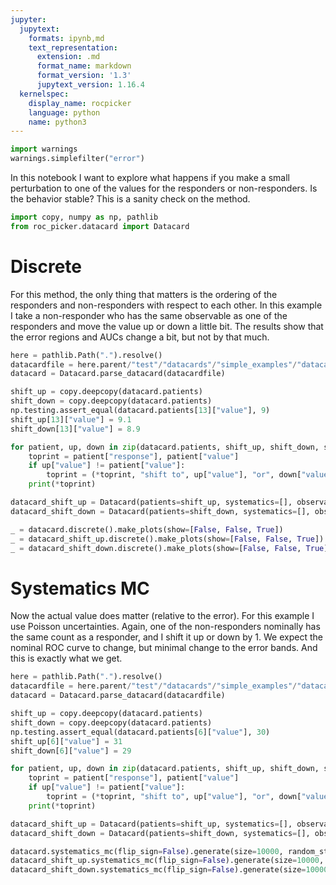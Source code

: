 ```yaml
---
jupyter:
  jupytext:
    formats: ipynb,md
    text_representation:
      extension: .md
      format_name: markdown
      format_version: '1.3'
      jupytext_version: 1.16.4
  kernelspec:
    display_name: rocpicker
    language: python
    name: python3
---
```


```python
import warnings
warnings.simplefilter("error")
```

In this notebook I want to explore what happens if you make a small perturbation to one of the values for the responders or non-responders.  Is the behavior stable?  This is a sanity check on the method.

```python
import copy, numpy as np, pathlib
from roc_picker.datacard import Datacard
```

# Discrete

For this method, the only thing that matters is the ordering of the responders and non-responders with respect to each other.  In this example I take a non-responder who has the same observable as one of the responders and move the value up or down a little bit.  The results show that the error regions and AUCs change a bit, but not by that much.

```python
here = pathlib.Path(".").resolve()
datacardfile = here.parent/"test"/"datacards"/"simple_examples"/"datacard_example_1.txt"
datacard = Datacard.parse_datacard(datacardfile)
```

```python
shift_up = copy.deepcopy(datacard.patients)
shift_down = copy.deepcopy(datacard.patients)
np.testing.assert_equal(datacard.patients[13]["value"], 9)
shift_up[13]["value"] = 9.1
shift_down[13]["value"] = 8.9

for patient, up, down in zip(datacard.patients, shift_up, shift_down, strict=True):
    toprint = patient["response"], patient["value"]
    if up["value"] != patient["value"]:
        toprint = (*toprint, "shift to", up["value"], "or", down["value"])
    print(*toprint)

datacard_shift_up = Datacard(patients=shift_up, systematics=[], observable_type="fixed")
datacard_shift_down = Datacard(patients=shift_down, systematics=[], observable_type="fixed")
```

```python
_ = datacard.discrete().make_plots(show=[False, False, True])
_ = datacard_shift_up.discrete().make_plots(show=[False, False, True])
_ = datacard_shift_down.discrete().make_plots(show=[False, False, True])
```

# Systematics MC

Now the actual value does matter (relative to the error).  For this example I use Poisson uncertainties.  Again, one of the non-responders nominally has the same count as a responder, and I shift it up or down by 1.  We expect the nominal ROC curve to change, but minimal change to the error bands.  And this is exactly what we get.

```python
here = pathlib.Path(".").resolve()
datacardfile = here.parent/"test"/"datacards"/"simple_examples"/"datacard_example_3.txt"
datacard = Datacard.parse_datacard(datacardfile)
```

```python
shift_up = copy.deepcopy(datacard.patients)
shift_down = copy.deepcopy(datacard.patients)
np.testing.assert_equal(datacard.patients[6]["value"], 30)
shift_up[6]["value"] = 31
shift_down[6]["value"] = 29

for patient, up, down in zip(datacard.patients, shift_up, shift_down, strict=True):
    toprint = patient["response"], patient["value"]
    if up["value"] != patient["value"]:
        toprint = (*toprint, "shift to", up["value"], "or", down["value"])
    print(*toprint)

datacard_shift_up = Datacard(patients=shift_up, systematics=[], observable_type="poisson")
datacard_shift_down = Datacard(patients=shift_down, systematics=[], observable_type="poisson")
```

```python
datacard.systematics_mc(flip_sign=False).generate(size=10000, random_state=123456).plot(show=True)
datacard_shift_up.systematics_mc(flip_sign=False).generate(size=10000, random_state=123456).plot(show=True)
datacard_shift_down.systematics_mc(flip_sign=False).generate(size=10000, random_state=123456).plot(show=True)
```

```python

```
